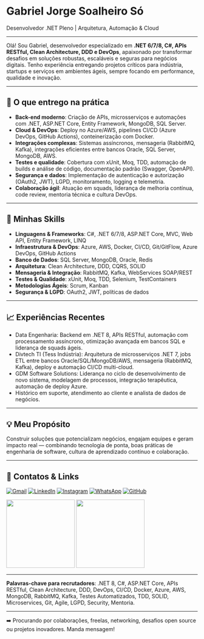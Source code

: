 # Gabriel Jorge Soalheiro Só

Desenvolvedor .NET Pleno | Arquitetura, Automação & Cloud

---
Olá! Sou Gabriel, desenvolvedor especializado em **.NET 6/7/8, C#, APIs RESTful, Clean Architecture, DDD e DevOps**, apaixonado por transformar desafios em soluções robustas, escaláveis e seguras para negócios digitais. Tenho experiência entregando projetos críticos para indústria, startups e serviços em ambientes ágeis, sempre focando em performance, qualidade e inovação.

---

## 🚀 O que entrego na prática

- **Back-end moderno**: Criação de APIs, microsserviços e automações com .NET, ASP.NET Core, Entity Framework, MongoDB, SQL Server.
- **Cloud & DevOps**: Deploy no Azure/AWS, pipelines CI/CD (Azure DevOps, GitHub Actions), conteinerização com Docker.
- **Integrações complexas**: Sistemas assíncronos, mensageria (RabbitMQ, Kafka), integrações eficientes entre bancos Oracle, SQL Server, MongoDB, AWS.
- **Testes e qualidade**: Cobertura com xUnit, Moq, TDD, automação de builds e análise de código, documentação padrão (Swagger, OpenAPI).
- **Segurança e dados**: Implementação de autenticação e autorização (OAuth2, JWT), LGPD, monitoramento, logging e telemetria.
- **Colaboração ágil**: Atuação em squads, liderança de melhoria contínua, code review, mentoria técnica e cultura DevOps.

---

## 🔧 Minhas Skills

- **Linguagens & Frameworks**: C#, .NET 6/7/8, ASP.NET Core, MVC, Web API, Entity Framework, LINQ
- **Infraestrutura & DevOps**: Azure, AWS, Docker, CI/CD, Git/GitFlow, Azure DevOps, GitHub Actions
- **Banco de Dados**: SQL Server, MongoDB, Oracle, Redis
- **Arquitetura**: Clean Architecture, DDD, CQRS, SOLID
- **Mensageria & Integração**: RabbitMQ, Kafka, WebServices SOAP/REST
- **Testes & Qualidade**: xUnit, Moq, TDD, Selenium, TestContainers
- **Metodologias Ágeis**: Scrum, Kanban
- **Segurança & LGPD**: OAuth2, JWT, políticas de dados

---

## 📈 Experiências Recentes

- Data Engenharia: Backend em .NET 8, APIs RESTful, automação com processamento assíncrono, otimização avançada em bancos SQL e liderança de squads ágeis.
- Divtech TI (Tess Indústria): Arquitetura de microsserviços .NET 7, jobs ETL entre bancos Oracle/SQL/MongoDB/AWS, mensageria (RabbitMQ, Kafka), deploy e automação CI/CD multi-cloud.
- GDM Software Solutions: Liderança no ciclo de desenvolvimento de novo sistema, modelagem de processos, integração terapêutica, automação de deploy Azure.
- Histórico em suporte, atendimento ao cliente e analista de dados de negócios.

---

## 💡 Meu Propósito

Construir soluções que potencializam negócios, engajam equipes e geram impacto real — combinando tecnologia de ponta, boas práticas de engenharia de software, cultura de aprendizado contínuo e colaboração.

---

## 👥 Contatos & Links

[![Gmail](https://img.shields.io/badge/Gmail-D14836?style=for-the-badge&logo=gmail&logoColor=white)](mailto:gabrielsoalheiro2016@gmail.com)
[![LinkedIn](https://img.shields.io/badge/linkedin-%230077B5.svg?style=for-the-badge&logo=linkedin&logoColor=white)](https://www.linkedin.com/in/gabrielsoalheiro/)
[![Instagram](https://img.shields.io/badge/Instagram-%23E4405F.svg?style=for-the-badge&logo=Instagram&logoColor=white)](https://www.instagram.com/gabriel_soalheiro/)
[![WhatsApp](https://img.shields.io/badge/WhatsApp-25D366?style=for-the-badge&logo=whatsapp&logoColor=white)](https://wa.me/5533999857659)
[![GitHub](https://img.shields.io/badge/GitHub-%23121011.svg?style=for-the-badge&logo=github&logoColor=white)](https://github.com/GabrielSoalheiro)

<div>
  <img height="180em" src="https://github-readme-stats.vercel.app/api/top-langs/?username=GabrielSoalheiro&layout=compact&langs_count=10"/>
  <img height="180em" src="https://github-readme-stats.vercel.app/api?username=GabrielSoalheiro&show_icons=true&include_all_commits=true&count_private=true"/>
</div>

---

**Palavras-chave para recrutadores**: .NET 8, C#, ASP.NET Core, APIs RESTful, Clean Architecture, DDD, DevOps, CI/CD, Docker, Azure, AWS, MongoDB, RabbitMQ, Kafka, Testes Automatizados, TDD, SOLID, Microservices, Git, Agile, LGPD, Security, Mentoria.

---

➡️ Procurando por colaborações, freelas, networking, desafios open source ou projetos inovadores. Manda mensagem!
